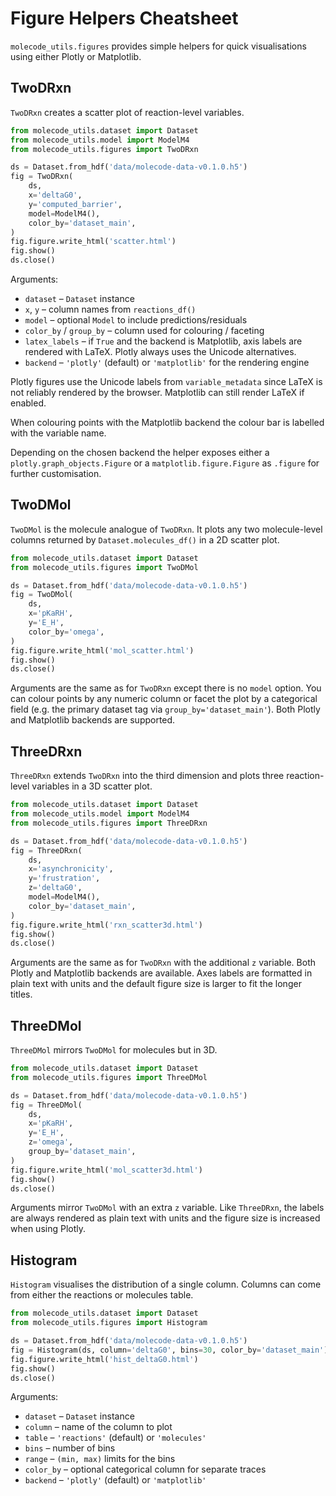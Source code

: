 # Figure Helpers Cheatsheet

`molecode_utils.figures` provides simple helpers for quick visualisations using
either Plotly or Matplotlib.

## TwoDRxn

`TwoDRxn` creates a scatter plot of reaction-level variables.

```python
from molecode_utils.dataset import Dataset
from molecode_utils.model import ModelM4
from molecode_utils.figures import TwoDRxn

ds = Dataset.from_hdf('data/molecode-data-v0.1.0.h5')
fig = TwoDRxn(
    ds,
    x='deltaG0',
    y='computed_barrier',
    model=ModelM4(),
    color_by='dataset_main',
)
fig.figure.write_html('scatter.html')
fig.show()
ds.close()
```

Arguments:

- `dataset` – `Dataset` instance
- `x`, `y` – column names from `reactions_df()`
- `model` – optional `Model` to include predictions/residuals
- `color_by` / `group_by` – column used for colouring / faceting
- `latex_labels` – if `True` and the backend is Matplotlib, axis labels are
  rendered with LaTeX. Plotly always uses the Unicode alternatives.
- `backend` – `'plotly'` (default) or `'matplotlib'` for the rendering engine

Plotly figures use the Unicode labels from `variable_metadata` since LaTeX is
not reliably rendered by the browser. Matplotlib can still render LaTeX if
enabled.

When colouring points with the Matplotlib backend the colour bar is labelled with the variable name.

Depending on the chosen backend the helper exposes either a
`plotly.graph_objects.Figure` or a `matplotlib.figure.Figure` as `.figure` for
further customisation.

## TwoDMol

`TwoDMol` is the molecule analogue of `TwoDRxn`. It plots any two
molecule-level columns returned by `Dataset.molecules_df()` in a 2D scatter
plot.

```python
from molecode_utils.dataset import Dataset
from molecode_utils.figures import TwoDMol

ds = Dataset.from_hdf('data/molecode-data-v0.1.0.h5')
fig = TwoDMol(
    ds,
    x='pKaRH',
    y='E_H',
    color_by='omega',
)
fig.figure.write_html('mol_scatter.html')
fig.show()
ds.close()
```

Arguments are the same as for `TwoDRxn` except there is no `model` option.
You can colour points by any numeric column or facet the plot by a categorical
field (e.g. the primary dataset tag via `group_by='dataset_main'`).  Both
Plotly and Matplotlib backends are supported.

## ThreeDRxn

`ThreeDRxn` extends `TwoDRxn` into the third dimension and plots three
reaction-level variables in a 3D scatter plot.

```python
from molecode_utils.dataset import Dataset
from molecode_utils.model import ModelM4
from molecode_utils.figures import ThreeDRxn

ds = Dataset.from_hdf('data/molecode-data-v0.1.0.h5')
fig = ThreeDRxn(
    ds,
    x='asynchronicity',
    y='frustration',
    z='deltaG0',
    model=ModelM4(),
    color_by='dataset_main',
)
fig.figure.write_html('rxn_scatter3d.html')
fig.show()
ds.close()
```

Arguments are the same as for `TwoDRxn` with the additional `z` variable.
Both Plotly and Matplotlib backends are available. Axes labels are formatted in
plain text with units and the default figure size is larger to fit the longer
titles.

## ThreeDMol

`ThreeDMol` mirrors `TwoDMol` for molecules but in 3D.

```python
from molecode_utils.dataset import Dataset
from molecode_utils.figures import ThreeDMol

ds = Dataset.from_hdf('data/molecode-data-v0.1.0.h5')
fig = ThreeDMol(
    ds,
    x='pKaRH',
    y='E_H',
    z='omega',
    group_by='dataset_main',
)
fig.figure.write_html('mol_scatter3d.html')
fig.show()
ds.close()
```

Arguments mirror `TwoDMol` with an extra `z` variable.
Like `ThreeDRxn`, the labels are always rendered as plain text with units and the
figure size is increased when using Plotly.

## Histogram

`Histogram` visualises the distribution of a single column. Columns can come
from either the reactions or molecules table.

```python
from molecode_utils.dataset import Dataset
from molecode_utils.figures import Histogram

ds = Dataset.from_hdf('data/molecode-data-v0.1.0.h5')
fig = Histogram(ds, column='deltaG0', bins=30, color_by='dataset_main')
fig.figure.write_html('hist_deltaG0.html')
fig.show()
ds.close()
```

Arguments:

- `dataset` – `Dataset` instance
- `column` – name of the column to plot
- `table` – `'reactions'` (default) or `'molecules'`
- `bins` – number of bins
- `range` – `(min, max)` limits for the bins
- `color_by` – optional categorical column for separate traces
- `backend` – `'plotly'` (default) or `'matplotlib'`
